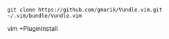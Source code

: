 ```
git clone https://github.com/gmarik/Vundle.vim.git ~/.vim/bundle/Vundle.vim
```
vim +PluginInstall
